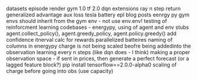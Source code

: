 datasets
episode render
gym 1.0
tf 2.0
dqn extensions
ray
n step return generalized advantage
aux loss
tesla battery
epl blog posts
eenrgy py gym envs should inherit from the gym env - not use env.env!
testing of reinforcment learning codebases - energypy, using of agent and env stubs
agent.collect_policy(), agent.greedy_policy, agent.policy.greedy()
add confidence itnerval calc for rewards
parallelized batteires
naming of columns in energypy
charge is not being scaled beofre being addedinto the observation
learning every n steps (like dqn does - I think)
making a proper observation space - if sent in prices, then generate a perfect forecast (or a lagged feature block?)
pip install tensorflow==2.0.0-alpha0 
scaling of charge before going into obs (use capacity)
